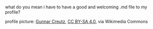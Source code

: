 what do you mean i have to have a good and welcoming .md file to my profile?

profile picture: <a href="https://commons.wikimedia.org/wiki/File:Dead_rat_(Rattus_norvegicus)_in_Falk%C3%B6ping_0954.jpg">Gunnar Creutz</a>, <a href="https://creativecommons.org/licenses/by-sa/4.0">CC BY-SA 4.0</a>, via Wikimedia Commons
